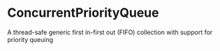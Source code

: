 # ConcurrentPriorityQueue
A thread-safe generic first in-first out (FIFO) collection with support for priority queuing
